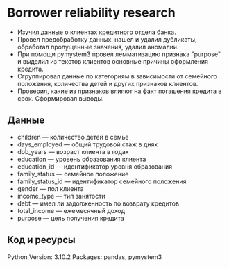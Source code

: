# Borrower reliability research

- Изучил данные о клиентах кредитного отдела банка.
- Провел предобработку данных: нашел и удалил дубликаты, обработал пропущенные значения, удалил аномалии.
- При помощи pymystem3 провел лемматизацию признака "purpose" и выделил из текстов клиентов основные причины оформления кредита.
- Сгруппировал данные по категориям в зависимости от семейного положения, количества детей и других признаков клиентов.
- Проверил, какие из признаков влияют на факт погашения кредита в срок. Сформировал выводы.

## Данные

- children — количество детей в семье
- days_employed — общий трудовой стаж в днях
- dob_years — возраст клиента в годах
- education — уровень образования клиента
- education_id — идентификатор уровня образования
- family_status — семейное положение
- family_status_id — идентификатор семейного положения
- gender — пол клиента
- income_type — тип занятости
- debt — имел ли задолженность по возврату кредитов
- total_income — ежемесячный доход
- purpose — цель получения кредита

## Код и ресурсы
Python Version: 3.10.2
Packages: pandas, pymystem3
